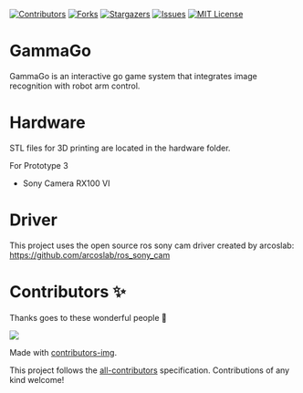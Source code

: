 [![Contributors][contributors-shield]][contributors-url]
[![Forks][forks-shield]][forks-url]
[![Stargazers][stars-shield]][stars-url]
[![Issues][issues-shield]][issues-url]
[![MIT License][license-shield]][license-url]

# GammaGo
GammaGo is an interactive go game system that integrates image recognition with robot arm control.

# Hardware
STL files for 3D printing are located in the hardware folder. 

For Prototype 3
* Sony Camera RX100 VI

# Driver
This project uses the open source ros sony cam driver created by arcoslab:\
https://github.com/arcoslab/ros_sony_cam

# Contributors ✨

Thanks goes to these wonderful people 🥇

<a href="https://github.com/JinZihang/GammaGo/graphs/contributors">
  <img src="https://contrib.rocks/image?repo=JinZihang/GammaGo" />
</a>


Made with [contributors-img](https://contrib.rocks).

This project follows the [all-contributors](https://github.com/all-contributors/all-contributors) specification. Contributions of any kind welcome!

[contributors-shield]: https://img.shields.io/github/contributors/JinZihang/GammaGo?style=for-the-badge
[contributors-url]: https://github.com/JinZihang/GammaGo/graphs/contributors
[forks-shield]: https://img.shields.io/github/forks/JinZihang/GammaGo?style=for-the-badge
[forks-url]: https://github.com/JinZihang/GammaGo/network/members
[stars-shield]: https://img.shields.io/github/stars/JinZihang/GammaGo?style=for-the-badge
[stars-url]: https://github.com/JinZihang/GammaGo/stargazers
[issues-shield]: https://img.shields.io/github/issues/JinZihang/GammaGo?style=for-the-badge
[issues-url]: https://github.com/JinZihang/GammaGo/issues
[license-shield]: https://img.shields.io/github/license/JinZihang/GammaGo?style=for-the-badge
[license-url]: https://github.com/JinZihang/GammaGo/blob/main/LICENSE